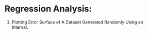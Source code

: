 # Regression Analysis:

1. Plotting Error Surface of A Dataset Generated Randomly Using an Interval.
